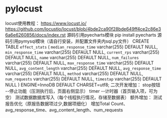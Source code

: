# pylocust
locust使用教程：
    https://www.locust.io/
    https://github.com/locustio/locust/blob/4bde2ca90f28bde649ff4ce2c86e36a6e6260856/docs/index.rst
源码引用pyecharts模块
    pip install pyecharts
源码引用pymysql模块（请自行安装，并配置文件夹内sql.py文件）
    CREATE TABLE `effect_stats` (
      `median_response_time` varchar(255) DEFAULT NULL,
      `min_response_time` varchar(255) DEFAULT NULL,
      `current_rps` varchar(255) DEFAULT NULL,
      `name` varchar(255) DEFAULT NULL,
      `num_failures` varchar(255) DEFAULT NULL,
      `max_response_time` varchar(255) DEFAULT NULL,
      `avg_content_length` varchar(255) DEFAULT NULL,
      `avg_response_time` varchar(255) DEFAULT NULL,
      `method` varchar(255) DEFAULT NULL,
      `num_requests` varchar(255) DEFAULT NULL,
      `timestap` varchar(255) DEFAULT NULL
    ) ENGINE=InnoDB DEFAULT CHARSET=utf8;
二次开发增加：
    stop按钮 --停止功能（压测执行后，页面右侧显示）
    timer --计时器（首页输入项，可为空）
    测试数据数据库写入（每个线程执行情况，存储至数据表）
额外增加：
    测试报告优化（原报告数据项过少,数据项细化）
    增加Total Count、avg_response_time、avg_content_length、num_requests
